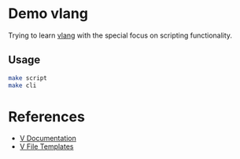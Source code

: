 # Demo vlang

Trying to learn [vlang](https://vlang.io) with the special focus on scripting functionality.

## Usage

```bash
make script
make cli
```

# References

- [V Documentation](https://github.com/vlang/v/blob/master/doc/docs.md)
- [V File Templates](https://github.com/vlang/v/blob/master/doc/docs.md#tmpl-for-embedding-and-parsing-v-template-files)
